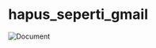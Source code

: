 # hapus_seperti_gmail
![Document](https://user-images.githubusercontent.com/55887819/75626471-cc918400-5c02-11ea-9c60-ecb60a22c4c1.png)
